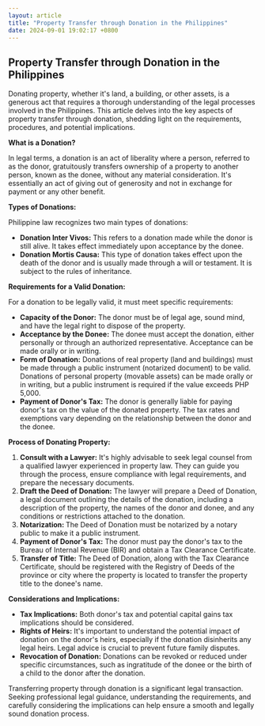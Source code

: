```yaml
---
layout: article
title: "Property Transfer through Donation in the Philippines"
date: 2024-09-01 19:02:17 +0800
---
```


<h2>Property Transfer through Donation in the Philippines</h2><p>Donating property, whether it's land, a building, or other assets, is a generous act that requires a thorough understanding of the legal processes involved in the Philippines.  This article delves into the key aspects of property transfer through donation, shedding light on the requirements, procedures, and potential implications.</p><p><strong>What is a Donation?</strong></p><p>In legal terms, a donation is an act of liberality where a person, referred to as the donor, gratuitously transfers ownership of a property to another person, known as the donee, without any material consideration.  It's essentially an act of giving out of generosity and not in exchange for payment or any other benefit.</p><p><strong>Types of Donations:</strong></p><p>Philippine law recognizes two main types of donations:</p><ul><li><strong>Donation Inter Vivos:</strong> This refers to a donation made while the donor is still alive. It takes effect immediately upon acceptance by the donee.</li><li><strong>Donation Mortis Causa:</strong> This type of donation takes effect upon the death of the donor and is usually made through a will or testament. It is subject to the rules of inheritance.</li></ul><p><strong>Requirements for a Valid Donation:</strong></p><p>For a donation to be legally valid, it must meet specific requirements:</p><ul><li><strong>Capacity of the Donor:</strong> The donor must be of legal age, sound mind, and have the legal right to dispose of the property.</li><li><strong>Acceptance by the Donee:</strong> The donee must accept the donation, either personally or through an authorized representative. Acceptance can be made orally or in writing.</li><li><strong>Form of Donation:</strong> Donations of real property (land and buildings) must be made through a public instrument (notarized document) to be valid. Donations of personal property (movable assets) can be made orally or in writing, but a public instrument is required if the value exceeds PHP 5,000.</li><li><strong>Payment of Donor's Tax:</strong> The donor is generally liable for paying donor's tax on the value of the donated property. The tax rates and exemptions vary depending on the relationship between the donor and the donee.</li></ul><p><strong>Process of Donating Property:</strong></p><ol><li><strong>Consult with a Lawyer:</strong>  It's highly advisable to seek legal counsel from a qualified lawyer experienced in property law. They can guide you through the process, ensure compliance with legal requirements, and prepare the necessary documents.</li><li><strong>Draft the Deed of Donation:</strong>  The lawyer will prepare a Deed of Donation, a legal document outlining the details of the donation, including a description of the property, the names of the donor and donee, and any conditions or restrictions attached to the donation.</li><li><strong>Notarization: </strong>The Deed of Donation must be notarized by a notary public to make it a public instrument.</li><li><strong>Payment of Donor's Tax:</strong> The donor must pay the donor's tax to the Bureau of Internal Revenue (BIR) and obtain a Tax Clearance Certificate.</li><li><strong>Transfer of Title:</strong>  The Deed of Donation, along with the Tax Clearance Certificate, should be registered with the Registry of Deeds of the province or city where the property is located to transfer the property title to the donee's name.</li></ol><p><strong>Considerations and Implications:</strong></p><ul><li><strong>Tax Implications:</strong> Both donor's tax and potential capital gains tax implications should be considered.</li><li><strong>Rights of Heirs:</strong> It's important to understand the potential impact of donation on the donor's heirs, especially if the donation disinherits any legal heirs. Legal advice is crucial to prevent future family disputes.</li><li><strong>Revocation of Donation:</strong>  Donations can be revoked or reduced under specific circumstances, such as ingratitude of the donee or the birth of a child to the donor after the donation.</li></ul><p>Transferring property through donation is a significant legal transaction. Seeking professional legal guidance, understanding the requirements, and carefully considering the implications can help ensure a smooth and legally sound donation process.</p>